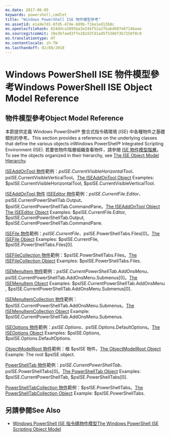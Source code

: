 ```yaml
---
ms.date: 2017-06-05
keywords: powershell,cmdlet
title: "Windows PowerShell ISE 物件模型參考"
ms.assetid: e1a9e7d1-0fd5-47de-8d9b-f1be1ed13b0c
ms.openlocfilehash: 624ddca3895ba3e24bf52a27babdb07e8714baae
ms.sourcegitcommit: 18e3bfae83ffe282d3fd1a45f5386f3b7250f0c0
ms.translationtype: HT
ms.contentlocale: zh-TW
ms.lasthandoff: 02/08/2018
---
```

# <a name="windows-powershell-ise-object-model-reference"></a><span data-ttu-id="8664e-103">Windows PowerShell ISE 物件模型參考</span><span class="sxs-lookup"><span data-stu-id="8664e-103">Windows PowerShell ISE Object Model Reference</span></span>
  
## <a name="object-model-reference"></a><span data-ttu-id="8664e-104">物件模型參考</span><span class="sxs-lookup"><span data-stu-id="8664e-104">Object Model Reference</span></span>
 <span data-ttu-id="8664e-105">本節提供定義 Windows PowerShell® 整合式指令碼環境 (ISE) 中各種物件之基礎類別的參考。</span><span class="sxs-lookup"><span data-stu-id="8664e-105">This section provides a reference on the underlying classes that define the various objects inWindows PowerShell® Integrated Scripting Environment (ISE).</span></span> <span data-ttu-id="8664e-106">若要依物件階層組織查看物件，請參閱 [ISE 物件模型階層](The-ISE-Object-Model-Hierarchy.md)。</span><span class="sxs-lookup"><span data-stu-id="8664e-106">To see the objects organized in their hierarchy, see [The ISE Object Model Hierarchy](The-ISE-Object-Model-Hierarchy.md).</span></span>

 <span data-ttu-id="8664e-107">[ISEAddOnTool 物件](The-ISEAddOnTool-Object.md)範例：$psISE.CurrentVisibleHorizontalTool、$psISE.CurrentVisibleVerticalTool。</span><span class="sxs-lookup"><span data-stu-id="8664e-107">[The ISEAddOnTool Object](The-ISEAddOnTool-Object.md) Examples: $psISE.CurrentVisibleHorizontalTool, $psISE.CurrentVisibleVerticalTool.</span></span>

 <span data-ttu-id="8664e-108">[ISEAddOnTool 物件](The-ISEAddOnTool-Object.md) [ISEEditor 物件](The-ISEEditor-Object.md)範例：$psISE.CurrentFile.Editor、$psISE.CurrentPowerShellTab.Output、$psISE.CurrentPowerShellTab.CommandPane。</span><span class="sxs-lookup"><span data-stu-id="8664e-108">[The ISEAddOnTool Object](The-ISEAddOnTool-Object.md) [The ISEEditor Object](The-ISEEditor-Object.md) Examples: $psISE.CurrentFile.Editor, $psISE.CurrentPowerShellTab.Output, $psISE.CurrentPowerShellTab.CommandPane.</span></span>

 <span data-ttu-id="8664e-109">[ISEFile 物件](The-ISEFile-Object.md)範例：$psISE.CurrentFile、$psISE.PowerShellTabs.Files\[0\]。</span><span class="sxs-lookup"><span data-stu-id="8664e-109">[The ISEFile Object](The-ISEFile-Object.md) Examples: $psISE.CurrentFile, $psISE.PowerShellTabs.Files\[0\].</span></span>

 <span data-ttu-id="8664e-110">[ISEFileCollection 物件](The-ISEFileCollection-Object.md)範例：$psISE.PowerShellTabs.Files。</span><span class="sxs-lookup"><span data-stu-id="8664e-110">[The ISEFileCollection Object](The-ISEFileCollection-Object.md) Examples: $psISE.PowerShellTabs.Files.</span></span>

 <span data-ttu-id="8664e-111">[ISEMenuItem 物件](The-ISEMenuItem-Object.md)範例：$psISE.CurrentPowerShellTab.AddOnsMenu、$psISE.CurrentPowerShellTab.AddOnsMenu.Submenus\[0\]。</span><span class="sxs-lookup"><span data-stu-id="8664e-111">[The ISEMenuItem Object](The-ISEMenuItem-Object.md) Examples: $psISE.CurrentPowerShellTab.AddOnsMenu , $psISE.CurrentPowerShellTab.AddOnsMenu.Submenus\[0\].</span></span>

 <span data-ttu-id="8664e-112">[ISEMenuItemCollection 物件](The-ISEMenuItemCollection-Object.md)範例：$psISE.CurrentPowerShellTab.AddOnsMenu.Submenus。</span><span class="sxs-lookup"><span data-stu-id="8664e-112">[The ISEMenuItemCollection Object](The-ISEMenuItemCollection-Object.md) Example: $psISE.CurrentPowerShellTab.AddOnsMenu.Submenus.</span></span>

 <span data-ttu-id="8664e-113">[ISEOptions 物件](The-ISEOptions-Object.md)範例：$psISE.Options、$psISE.Options.DefaultOptions。</span><span class="sxs-lookup"><span data-stu-id="8664e-113">[The ISEOptions Object](The-ISEOptions-Object.md) Examples: $psISE.Options, $psISE.Options.DefaultOptions.</span></span>

 <span data-ttu-id="8664e-114">[ObjectModelRoot 物件](The-ObjectModelRoot-Object.md)範例：根 $psISE 物件。</span><span class="sxs-lookup"><span data-stu-id="8664e-114">[The ObjectModelRoot Object](The-ObjectModelRoot-Object.md) Example: The root $psISE object.</span></span>

 <span data-ttu-id="8664e-115">[PowerShellTab 物件](The-PowerShellTab-Object.md)範例：$psISE.CurrentPowerShellTab、$psISE.PowerShellTabs\[0\]。</span><span class="sxs-lookup"><span data-stu-id="8664e-115">[The PowerShellTab Object](The-PowerShellTab-Object.md) Examples: $psISE.CurrentPowerShellTab, $psISE.PowerShellTabs\[0\].</span></span>

 <span data-ttu-id="8664e-116">[PowerShellTabCollection 物件](The-PowerShellTabCollection-Object.md)範例：$psISE.PowerShellTabs。</span><span class="sxs-lookup"><span data-stu-id="8664e-116">[The PowerShellTabCollection Object](The-PowerShellTabCollection-Object.md) Example: $psISE.PowerShellTabs.</span></span>

## <a name="see-also"></a><span data-ttu-id="8664e-117">另請參閱</span><span class="sxs-lookup"><span data-stu-id="8664e-117">See Also</span></span>
- [<span data-ttu-id="8664e-118">Windows PowerShell ISE 指令碼物件模型</span><span class="sxs-lookup"><span data-stu-id="8664e-118">The Windows PowerShell ISE Scripting Object Model</span></span>](The-Windows-PowerShell-ISE-Scripting-Object-Model.md)
